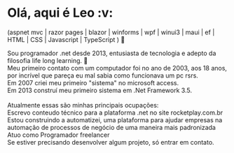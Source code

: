<h1>Olá, aqui é Leo :v: </h1>
(aspnet mvc | razor pages | blazor  | winforms | wpf | winui3 | maui | ef | HTML | CSS | Javascript | TypeScript ) 🚀

Sou programador .net desde 2013, entusiasta de tecnologia e adepto da filosofia life long learning. :muscle: <br>
Meu primeiro contato com um computador foi no ano de 2003, aos 18 anos, por incrível que pareça eu mal sabia como funcionava um pc rsrs. <br>
Em 2007 criei meu primeiro "sistema" no microsoft access. <br>
Em 2013 construí meu primeiro sistema em .Net Framework 3.5. <br>
<br>
Atualmente essas são minhas principais ocupações: <br>
Escrevo conteudo técnico para a plataforma .net no site rocketplay.com.br <br>
Estou construindo a automatizei, uma plataforma para ajudar empresas na automação de processos de negócio de uma maneira mais padronizada <br>
Atuo como Programador freelancer <br>
Se estiver precisando desenvolver algum projeto, só entrar em contato. <br>

